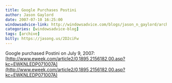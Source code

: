```yaml
---
title: Google Purchases Postini
author: Jason Gaylord
date: 2007-07-10 16:25:00
windowsadvice-link: http://windowsadvice.com/blogs/jason_n_gaylord/archive/2007/07/10/Google-Purchases-Postini.aspx
categories: [windowsadvice-blog]
tags: [archive]
bitly: https://jasong.us/2D2ciFw
---
```


Google purchased Postini on July 9, 2007: [http://www.eweek.com/article2/0,1895,2156182,00.asp?kc=EWKNLEDP071007A](http://www.eweek.com/article2/0,1895,2156182,00.asp?kc=EWKNLEDP071007A)